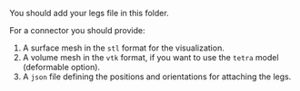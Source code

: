 You should add your legs file in this folder.

For a connector you should provide:
1. A surface mesh in the `stl` format for the visualization.
2. A volume mesh in the `vtk` format, if you want to use the `tetra` model (deformable option).
3. A `json` file defining the positions and orientations for attaching the legs.
